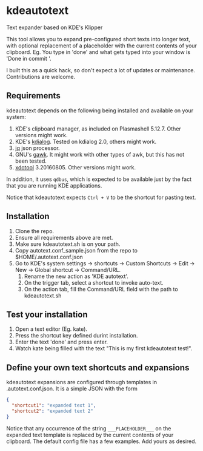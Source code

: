 # kdeautotext
Text expander based on KDE's Klipper

This tool allows you to expand pre-configured short texts into longer text, with optional replacement of a placeholder with  the current contents of your clipboard. Eg. You type in 'done' and what gets typed into your window is 'Done in commit <contents of your clipboard>'. 

I built this as a quick hack, so don't expect a lot of updates or maintenance. Contributions are welcome.

## Requirements
kdeautotext depends on the following being installed and available on your system:

1. KDE's clipboard manager, as included on Plasmashell 5.12.7. Other versions might work. 
1. KDE's [kdialog](https://techbase.kde.org/Development/Tutorials/Shell_Scripting_with_KDE_Dialogs). Tested on kdialog 2.0, others might work.
1. [jq](https://stedolan.github.io/jq/) json processor.
1. GNU's [gawk](https://www.gnu.org/software/gawk/). It might work with other types of awk, but this has not been tested.
1. [xdotool](https://www.semicomplete.com/projects/xdotool/) 3.20160805. Other versions might work.

In addition, it uses `qdbus`, which is expected to be available just by the fact that you are running KDE applications.

Notice that kdeautotext expects `Ctrl + V` to be the shortcut for pasting text. 

## Installation
1. Clone the repo.
1. Ensure all requirements above are met.
1. Make sure kdeautotext.sh is on your path.
1. Copy autotext.conf_sample.json from the repo to $HOME/.autotext.conf.json
1. Go to KDE's system settings -> shortcuts -> Custom Shortcuts -> Edit -> New -> Global shortcut -> Command/URL.
   1. Rename the new action as 'KDE autotext'.
   1. On the trigger tab, select a shortcut to invoke auto-text.
   1. On the action tab, fill the Command/URL field with the path to kdeautotext.sh

## Test your installation
1. Open a text editor (Eg. kate).
1. Press the shortcut key defined durint installation. 
1. Enter the text 'done' and press enter.
1. Watch kate being filled with the text "This is my first kdeautotext test!". 

## Define your own text shortcuts and expansions
kdeautotext expansions are configured through templates in .autotext.conf.json. It is a simple JSON with the form 
```json
{
  "shortcut1": "expanded text 1",
  "shortcut2": "expanded text 2"
}
```

Notice that any occurrence of the string `___PLACEHOLDER___` on the expanded text template is replaced by the current contents of your clipboard. The default config file has a few examples. Add yours as desired.

